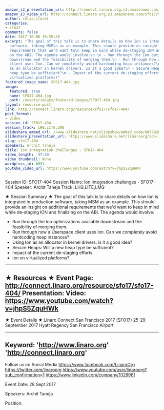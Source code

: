 ```yaml
---
amazon_s3_presentation_url: http://connect.linaro.org.s3.amazonaws.com/sfo17/Presentations/SFO17-404-ion_slides_final.pdf
amazon_s3_video_url: http://connect.linaro.org.s3.amazonaws.com/sfo17/Videos/SFO17-404%20-%20Ion%20integration%20challenges.mp4
author: celia.ilardi
categories:
- sfo17
comments: false
date: 2017-10-06 16:55:49
excerpt: "The goal of this talk is to share details on how Ion is integrated in production
  software, taking MSM\n as an example. This should provide an insight on additional
  requirements that we'd want to\n keep in mind while de-staging ION and finalizing
  on the ABI. The agenda would involve:\n \n - Run through the Ion optimizations available
  downstream and the feasibility of merging them.\n - Run through how a Userspace
  client uses Ion. Can we completely avoid hardcoding heap instances?\n - Using Ion
  as an allocator in kernel drivers. Is it a good idea?\n - Secure Heaps: Will a new
  heap type be sufficient?\n - Impact of the current de-staging efforts.\n - Ion on
  virtualized platforms?"
featured_image_name: SFO17-404.jpg
image:
  featured: true
  name: SFO17-404.jpg
  path: /assets/images/featured-images/SFO17-404.jpg
layout: resource-post
link: http://connect.linaro.org/resource/sfo17/sfo17-404/
post_format:
- Video
session_id: SFO17-404
session_track: LHG,LITE,LMG
slideshare_embed_url: //www.slideshare.net/slideshow/embed_code/80739205
slideshare_presentation_url: https://www.slideshare.net/linaroorg/ion-integration-challenges-sfo17404
slug: sfo17-404
speakers: Archit Taneja
title: Ion integration challenges - SFO17-404
video_length: '37:30'
video_thumbnail: None
wordpress_id: 6051
youtube_video_url: https://www.youtube.com/watch?v=jhpS5ZquHWk
---
```


Session ID: SFO17-404
Session Name: Ion integration challenges - SFO17-404
Speaker: Archit Taneja
Track: LHG,LITE,LMG

★ Session Summary ★
The goal of this talk is to share details on how Ion is integrated in production software, taking MSM
as an example. This should provide an insight on additional requirements that we'd want to
keep in mind while de-staging ION and finalizing on the ABI. The agenda would involve:

- Run through the Ion optimizations available downstream and the feasibility of merging them.
- Run through how a Userspace client uses Ion. Can we completely avoid hardcoding heap instances?
- Using Ion as an allocator in kernel drivers. Is it a good idea?
- Secure Heaps: Will a new heap type be sufficient?
- Impact of the current de-staging efforts.
- Ion on virtualized platforms?
---------------------------------------------------
★ Resources ★
Event Page: http://connect.linaro.org/resource/sfo17/sfo17-404/
Presentation:
Video: https://www.youtube.com/watch?v=jhpS5ZquHWk
---------------------------------------------------

★ Event Details ★
Linaro Connect San Francisco 2017 (SFO17)
25-29 September 2017
Hyatt Regency San Francisco Airport

---------------------------------------------------
Keyword:
'http://www.linaro.org'
'http://connect.linaro.org'
---------------------------------------------------
Follow us on Social Media
https://www.facebook.com/LinaroOrg
https://twitter.com/linaroorg
https://www.youtube.com/user/linaroorg?sub_confirmation=1
https://www.linkedin.com/company/1026961

Event Date: 28 Sept 2017

Speakers: Archit Taneja

Position: